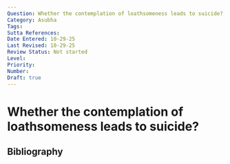 ```yaml
---
Question: Whether the contemplation of loathsomeness leads to suicide?
Category: Asubha
Tags: 
Sutta References: 
Date Entered: 10-29-25
Last Revised: 10-29-25
Review Status: Not started
Level: 
Priority: 
Number: 
Draft: true
---
```


# Whether the contemplation of loathsomeness leads to suicide?

## Bibliography

<!-- 

Notes:



-->